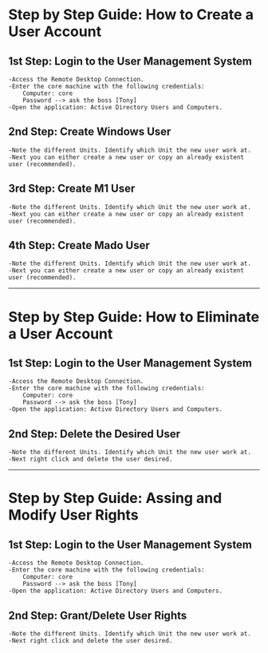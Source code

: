 # Step by Step Guide: How to Create a User Account

## 1st Step: Login to the User Management System 

``` 
-Access the Remote Desktop Connection.
-Enter the core machine with the following credentials:
    Computer: core
    Password --> ask the boss [Tony]
-Open the application: Active Directory Users and Computers.
```

## 2nd Step: Create Windows User

```
-Note the different Units. Identify which Unit the new user work at.
-Next you can either create a new user or copy an already existent user (recommended).
```

## 3rd Step: Create M1 User

```
-Note the different Units. Identify which Unit the new user work at.
-Next you can either create a new user or copy an already existent user (recommended).
```

## 4th Step: Create Mado User

```
-Note the different Units. Identify which Unit the new user work at.
-Next you can either create a new user or copy an already existent user (recommended).
```


---


# Step by Step Guide: How to Eliminate a User Account

## 1st Step: Login to the User Management System

``` 
-Access the Remote Desktop Connection.
-Enter the core machine with the following credentials:
    Computer: core
    Password --> ask the boss [Tony]
-Open the application: Active Directory Users and Computers.
```

## 2nd Step: Delete the Desired User

```
-Note the different Units. Identify which Unit the new user work at.
-Next right click and delete the user desired.
```

  
---


# Step by Step Guide: Assing and Modify User Rights

## 1st Step: Login to the User Management System

``` 
-Access the Remote Desktop Connection.
-Enter the core machine with the following credentials:
    Computer: core
    Password --> ask the boss [Tony]
-Open the application: Active Directory Users and Computers.
```

## 2nd Step: Grant/Delete User Rights

```
-Note the different Units. Identify which Unit the new user work at.
-Next right click and delete the user desired.
```
